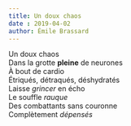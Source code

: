 ```yaml
---
title: Un doux chaos
date : 2019-04-02
author: Émile Brassard
---
```


Un doux chaos\
Dans la grotte **pleine** de neurones\
À bout de cardio\
Étriqués, détraqués, déshydratés\
Laisse *grincer* en écho\
Le souffle *rauque*\
Des combattants sans couronne\
	 Complètement *dépensés*